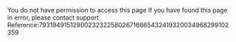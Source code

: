 You do not have permission to access this page If you have found this page in error, please contact support Reference:7931949151290023232258026716665432419320034968299102359